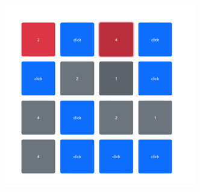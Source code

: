 ![alt text](https://github.com/ocheretenko/study_js_card_game/blob/master/readme/readme1.png?raw=true)